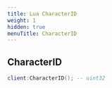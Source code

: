 ```yaml
---
title: Lua CharacterID
weight: 1
hidden: true
menuTitle: CharacterID
---
```

## CharacterID
```lua
client:CharacterID(); -- uint32
```
